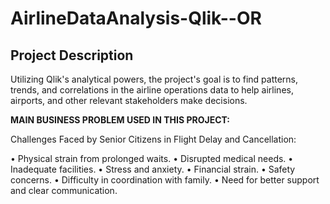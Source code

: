 # AirlineDataAnalysis-Qlik--OR
## Project Description
Utilizing Qlik's analytical powers, the project's goal is to find patterns, trends, and correlations in the airline operations data to help airlines, airports, and other relevant stakeholders make decisions.

**MAIN BUSINESS PROBLEM USED IN THIS PROJECT:**

Challenges Faced by Senior Citizens in Flight Delay and Cancellation:

• Physical strain from prolonged waits.
• Disrupted medical needs.
• Inadequate facilities.
• Stress and anxiety.
• Financial strain.
• Safety concerns.
• Difficulty in coordination with family.
• Need for better support and clear communication.
